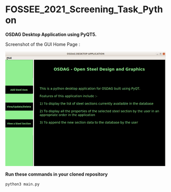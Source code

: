 # FOSSEE_2021_Screening_Task_Python

**OSDAG Desktop Application using PyQT5.**

Screenshot of the GUI Home Page :

![alt_text](https://github.com/isha27255/FOSSEE_2021_Screening_Task_Python/blob/master/images/SS.png)

**Run these commands in your cloned repository**

```
python3 main.py

```

